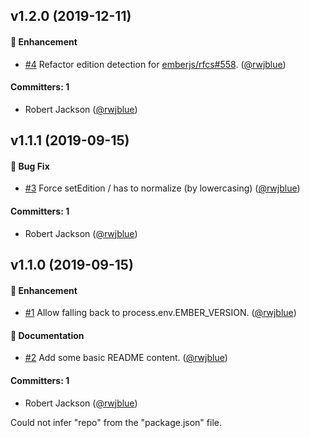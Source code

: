 ## v1.2.0 (2019-12-11)

#### :rocket: Enhancement
* [#4](https://github.com/emberjs/ember-edition-utils/pull/4) Refactor edition detection for [emberjs/rfcs#558](https://github.com/emberjs/rfcs/pull/558). ([@rwjblue](https://github.com/rwjblue))

#### Committers: 1
- Robert Jackson ([@rwjblue](https://github.com/rwjblue))

## v1.1.1 (2019-09-15)

#### :bug: Bug Fix
* [#3](https://github.com/emberjs/ember-edition-utils/pull/3) Force setEdition / has to normalize (by lowercasing) ([@rwjblue](https://github.com/rwjblue))

#### Committers: 1
- Robert Jackson ([@rwjblue](https://github.com/rwjblue))

## v1.1.0 (2019-09-15)

#### :rocket: Enhancement
* [#1](https://github.com/emberjs/ember-edition-utils/pull/1) Allow falling back to process.env.EMBER_VERSION. ([@rwjblue](https://github.com/rwjblue))

#### :memo: Documentation
* [#2](https://github.com/emberjs/ember-edition-utils/pull/2) Add some basic README content. ([@rwjblue](https://github.com/rwjblue))

#### Committers: 1
- Robert Jackson ([@rwjblue](https://github.com/rwjblue))

Could not infer "repo" from the "package.json" file.

